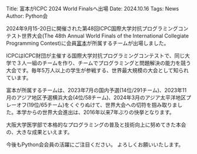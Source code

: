 Title: 富本がICPC 2024 World Finalsへ出場
Date: 2024.10.16
Tags: News
Author: Python会


2024年9月15-20日に開催された第48回ICPC国際大学対抗プログラミングコンテスト世界大会(The 48th Annual World Finals of the International Collegiate Programming Contest)に会員[富本]({author}富本)が所属するチームが出場しました。

ICPCはICPC財団が主催する国際大学対抗プログラミングコンテストで、同じ大学で３人一組のチームを作り、チームでプログラミングと問題解決の能力を競う大会です。毎年5万人以上の学生が参戦する、世界最大規模の大会として知られています。

富本が所属するチームは、2023年7月の国内予選(14位/291チーム)、2023年11月のアジア地区予選横浜大会(4位/58チーム)、2024年3月のアジア太平洋地区プレーオフ(19位/65チーム)をくぐりぬけて、世界大会への切符を掴み取りました。本学からの世界大会進出は、2016年以来7年ぶりの快挙となります。

大阪大学医学部で本格的なプログラミングの普及と技術向上に努めてきた本会の、大きな成果といえます。

今後もPython会会員の活躍にご注目ください。
よろしくお願いいたします。
